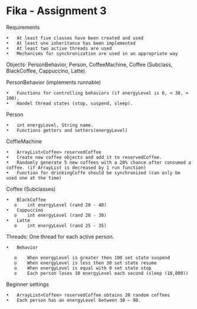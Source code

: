# Fika - Assignment 3

Requirements 

    •	At least five classes have been created and used 
    •	At least one inheritance has been implemented
    •	At least two active threads are used
    •	Mechanisms for synchronization are used in an appropriate way


Objects: PersonBehavior, Person, CoffeeMachine, Coffee (Subclass, BlackCoffee, Cappuccino, Latte).

PersonBehavior (implements runnable) 

    •	Functions for controlling behaviors (if energyLevel is 0, < 30, > 100).
    •	Handel thread states (stop, suspend, sleep).

Person

    •	int energyLevel, String name.
    •	Functions getters and setters(energyLevel)

CoffieMachine

    •	ArrayList<Coffee> reservedCoffee
    •	Create new coffee objects and add it to reservedCoffee.
    •	Randomly generate 5 new coffees with a 20% chance after consumed a coffee. (if ArrayList is decreased by 1 run function) 
    •	Function for drinkingCoffe should be synchronized (can only be used one at the time)
  
Coffee (Subclasses)

    •	BlackCoffee
       o	int energyLevel (rand 20 - 40)
    •	Cappuccino
       o	int energyLevel (rand 20 - 30)
    •	Latte
       o	int energyLevel (rand 25 - 35)
    
Threads: One thread for each active person.

    •	Behavior 
  
       o	When energyLevel is greater then 100 set state suspend
       o	When energyLevel is less then 30 set state resume
       o	When energyLevel is equal with 0 set state stop
       o	Each person loses 10 energyLevel each second (sleep (10,000)) 
    

Beginner settings

    •	ArrayList<Coffee> reservedCoffee obtains 20 random coffees 
    •	Each person has an energyLevel between 30 – 90.	
  


